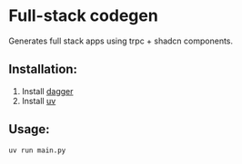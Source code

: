 # Full-stack codegen

Generates full stack apps using trpc + shadcn components.  

## Installation:

1. Install [dagger](https://docs.dagger.io/install/)
2. Install [uv](https://docs.astral.sh/uv/getting-started/installation/)

## Usage:

`uv run main.py`

